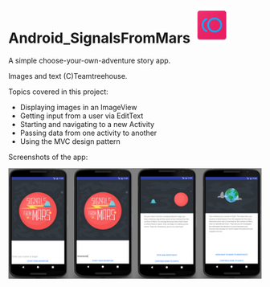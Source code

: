 # Android_SignalsFromMars ![alt tag](https://github.com/AnastasiaKarpenko/Android_SignalsFromMars/blob/master/app/src/main/res/mipmap-hdpi/ic_launcher.png)
A simple choose-your-own-adventure story app.

Images and text (C)Teamtreehouse.

Topics covered in this project:
- Displaying images in an ImageView
- Getting input from a user via EditText
- Starting and navigating to a new Activity
- Passing data from one activity to another
- Using the MVC design pattern

Screenshots of the app: 

![alt tag](https://github.com/AnastasiaKarpenko/Android_SignalsFromMars/blob/master/SignalsFromMars_screenshot.png)

